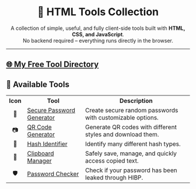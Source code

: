 <h1 align="center">🔧 HTML Tools Collection</h1>

<p align="center">
  A collection of simple, useful, and fully client-side tools built with 
  <b>HTML, CSS, and JavaScript</b>. <br/>
  No backend required – everything runs directly in the browser.
</p>

---

<h2><a href="https://edwinyaboy.github.io/useful-tools/">🌐 My Free Tool Directory</a></h2>

<h2>🚀 Available Tools</h2>

<table>
  <tr>
    <th>Icon</th>
    <th>Tool</th>
    <th>Description</th>
  </tr>
  <tr>
    <td align="center">🔑</td>
    <td><a href="https://edwinyaboy.github.io/free-password-generator/">Secure Password Generator</td>
    <td>Create secure random passwords with customizable options.</td>
  </tr>
  <tr>
    <td align="center">📷</td>
    <td><a href="https://edwinyaboy.github.io/crypto-qr-code-generator/">QR Code Generator</a></td>
    <td>Generate QR codes with different styles and download them.</td>
  </tr>
  <tr>
    <td align="center">🔐</td>
    <td><a href="https://edwinyaboy.github.io/hash-identifier/">Hash Identifier</a></td>
    <td>Identify many different hash types.</td>
  </tr>
  <tr>
    <td align="center">📑</td>
    <td><a href="https://edwinyaboy.github.io/clipboard-manager/">Clipboard Manager</a></td>
    <td>Safely save, manage, and quickly access copied text.</td>
  </tr>
  <tr>
    <td align="center">🛡️</td>
    <td><a href="https://edwinyaboy.github.io/password-checker/">Password Checker</a></td>
    <td>Check if your password has been leaked through HIBP.</td>
  </tr>
</table>


